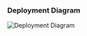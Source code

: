 ### Deployment Diagram

![Deployment Diagram](https://github.com/B1nvoker/-photo_editor/blob/master/docs/Activity/activitydiag.png)
